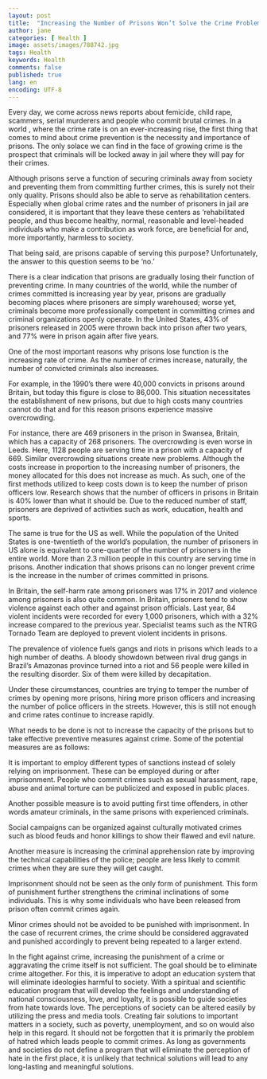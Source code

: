 ```yaml
---
layout: post
title:  "Increasing the Number of Prisons Won’t Solve the Crime Problem"
author: jane
categories: [ Health ]
image: assets/images/788742.jpg
tags: Health
keywords: Health
comments: false
published: true
lang: en
encoding: UTF-8
---
```


Every day, we come across news reports about femicide, child rape, scammers, serial murderers and people who commit brutal crimes. In a world , where the crime rate is on an ever-increasing rise, the first thing that comes to mind about crime prevention is the necessity and importance of prisons. The only solace we can find in the face of growing crime is the prospect that criminals will be locked away in jail where they will pay for their crimes.

Although prisons serve a function of securing criminals away from society and preventing them from committing further crimes, this is surely not their only quality. Prisons should also be able to serve as rehabilitation centers. Especially when global crime rates and the number of prisoners in jail are considered, it is important that they leave these centers as ‘rehabilitated people, and thus become healthy, normal, reasonable and level-headed individuals who make a contribution as work force, are beneficial for and, more importantly, harmless to society.

That being said, are prisons capable of serving this purpose? Unfortunately, the answer to this question seems to be ‘no.’

There is a clear indication that prisons are gradually losing their function of preventing crime. In many countries of the world, while the number of crimes committed is increasing year by year, prisons are gradually becoming places where prisoners are simply warehoused; worse yet, criminals become more professionally competent in committing crimes and criminal organizations openly operate. In the United States, 43% of prisoners released in 2005 were thrown back into prison after two years, and 77% were in prison again after five years.

One of the most important reasons why prisons lose function is the increasing rate of crime. As the number of crimes increase, naturally, the number of convicted criminals also increases.

For example, in the 1990’s there were 40,000 convicts in prisons around Britain, but today this figure is close to 86,000. This situation necessitates the establishment of new prisons, but due to high costs many countries cannot do that and for this reason prisons experience massive overcrowding.

For instance, there are 469 prisoners in the prison in Swansea, Britain, which has a capacity of 268 prisoners. The overcrowding is even worse in Leeds. Here, 1128 people are serving time in a prison with a capacity of 669. Similar overcrowding situations create new problems. Although the costs increase in proportion to the increasing number of prisoners, the money allocated for this does not increase as much. As such, one of the first methods utilized to keep costs down is to keep the number of prison officers low. Research shows that the number of officers in prisons in Britain is 40% lower than what it should be. Due to the reduced number of staff, prisoners are deprived of activities such as work, education, health and sports.

The same is true for the US as well. While the population of the United States is one-twentieth of the world’s population, the number of prisoners in US alone is equivalent to one-quarter of the number of prisoners in the entire world. More than 2.3 million people in this country are serving time in prisons. Another indication that shows prisons can no longer prevent crime is the increase in the number of crimes committed in prisons.

In Britain, the self-harm rate among prisoners was 17% in 2017 and violence among prisoners is also quite common. In Britain, prisoners tend to show violence against each other and against prison officials. Last year, 84 violent incidents were recorded for every 1,000 prisoners, which with a 32% increase compared to the previous year. Specialist teams such as the NTRG Tornado Team are deployed to prevent violent incidents in prisons.

The prevalence of violence fuels gangs and riots in prisons which leads to a high number of deaths. A bloody showdown between rival drug gangs in Brazil’s Amazonas province turned into a riot and 56 people were killed in the resulting disorder. Six of them were killed by decapitation.

Under these circumstances, countries are trying to temper the number of crimes by opening more prisons, hiring more prison officers and increasing the number of police officers in the streets. However, this is still not enough and crime rates continue to increase rapidly.

What needs to be done is not to increase the capacity of the prisons but to take effective preventive measures against crime. Some of the potential measures are as follows:

It is important to employ different types of sanctions instead of solely relying on imprisonment. These can be employed during or after imprisonment. People who commit crimes such as sexual harassment, rape, abuse and animal torture can be publicized and exposed in public places.

Another possible measure is to avoid putting first time offenders, in other words amateur criminals, in the same prisons with experienced criminals.

Social campaigns can be organized against culturally motivated crimes such as blood feuds and honor killings to show their flawed and evil nature.

Another measure is increasing the criminal apprehension rate by improving the technical capabilities of the police; people are less likely to commit crimes when they are sure they will get caught.

Imprisonment should not be seen as the only form of punishment. This form of punishment further strengthens the criminal inclinations of some individuals. This is why some individuals who have been released from prison often commit crimes again.

Minor crimes should not be avoided to be punished with imprisonment. In the case of recurrent crimes, the crime should be considered aggravated and punished accordingly to prevent being repeated to a larger extend.

In the fight against crime, increasing the punishment of a crime or aggravating the crime itself is not sufficient. The goal should be to eliminate crime altogether. For this, it is imperative to adopt an education system that will eliminate ideologies harmful to society. With a spiritual and scientific education program that will develop the feelings and understanding of national consciousness, love, and loyalty, it is possible to guide societies from hate towards love. The perceptions of society can be altered easily by utilizing the press and media tools. Creating fair solutions to important matters in a society, such as poverty, unemployment, and so on would also help in this regard. It should not be forgotten that it is primarily the problem of hatred which leads people to commit crimes. As long as governments and societies do not define a program that will eliminate the perception of hate in the first place, it is unlikely that technical solutions will lead to any long-lasting and meaningful solutions.
